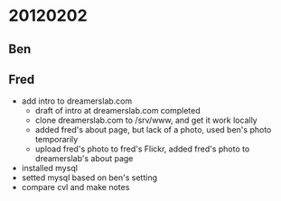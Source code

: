 # 20120202

## Ben


## Fred
- add intro to dreamerslab.com
  - draft of intro at dreamerslab.com completed
  - clone dreamerslab.com to /srv/www, and get it work locally
  - added fred's about page, but lack of a photo, used ben's photo temporarily
  - upload fred's photo to fred's Flickr, added fred's photo to dreamerslab's about page
- installed mysql
- setted mysql based on ben's setting
- compare cvl and make notes